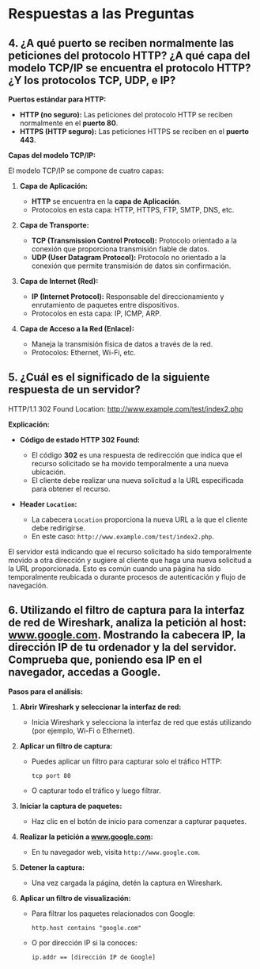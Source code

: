 # Respuestas a las Preguntas

## 4. ¿A qué puerto se reciben normalmente las peticiones del protocolo HTTP? ¿A qué capa del modelo TCP/IP se encuentra el protocolo HTTP? ¿Y los protocolos TCP, UDP, e IP?

**Puertos estándar para HTTP:**

- **HTTP (no seguro):** Las peticiones del protocolo HTTP se reciben normalmente en el **puerto 80**.
- **HTTPS (HTTP seguro):** Las peticiones HTTPS se reciben en el **puerto 443**.

**Capas del modelo TCP/IP:**

El modelo TCP/IP se compone de cuatro capas:

1. **Capa de Aplicación:**
   - **HTTP** se encuentra en la **capa de Aplicación**.
   - Protocolos en esta capa: HTTP, HTTPS, FTP, SMTP, DNS, etc.

2. **Capa de Transporte:**
   - **TCP (Transmission Control Protocol):** Protocolo orientado a la conexión que proporciona transmisión fiable de datos.
   - **UDP (User Datagram Protocol):** Protocolo no orientado a la conexión que permite transmisión de datos sin confirmación.

3. **Capa de Internet (Red):**
   - **IP (Internet Protocol):** Responsable del direccionamiento y enrutamiento de paquetes entre dispositivos.
   - Protocolos en esta capa: IP, ICMP, ARP.

4. **Capa de Acceso a la Red (Enlace):**
   - Maneja la transmisión física de datos a través de la red.
   - Protocolos: Ethernet, Wi-Fi, etc.


## 5. ¿Cuál es el significado de la siguiente respuesta de un servidor?

HTTP/1.1 302 Found Location: http://www.example.com/test/index2.php

**Explicación:**

- **Código de estado HTTP 302 Found:**
  - El código **302** es una respuesta de redirección que indica que el recurso solicitado se ha movido temporalmente a una nueva ubicación.
  - El cliente debe realizar una nueva solicitud a la URL especificada para obtener el recurso.

- **Header `Location`:**
  - La cabecera `Location` proporciona la nueva URL a la que el cliente debe redirigirse.
  - En este caso: `http://www.example.com/test/index2.php`.


El servidor está indicando que el recurso solicitado ha sido temporalmente movido a otra dirección y sugiere al cliente que haga una nueva solicitud a la URL proporcionada. Esto es común cuando una página ha sido temporalmente reubicada o durante procesos de autenticación y flujo de navegación.


## 6. Utilizando el filtro de captura para la interfaz de red de Wireshark, analiza la petición al host: www.google.com. Mostrando la cabecera IP, la dirección IP de tu ordenador y la del servidor. Comprueba que, poniendo esa IP en el navegador, accedas a Google.

**Pasos para el análisis:**

1. **Abrir Wireshark y seleccionar la interfaz de red:**
   - Inicia Wireshark y selecciona la interfaz de red que estás utilizando (por ejemplo, Wi-Fi o Ethernet).

2. **Aplicar un filtro de captura:**
   - Puedes aplicar un filtro para capturar solo el tráfico HTTP:
     ```
     tcp port 80
     ```
   - O capturar todo el tráfico y luego filtrar.

3. **Iniciar la captura de paquetes:**
   - Haz clic en el botón de inicio para comenzar a capturar paquetes.

4. **Realizar la petición a www.google.com:**
   - En tu navegador web, visita `http://www.google.com`.

5. **Detener la captura:**
   - Una vez cargada la página, detén la captura en Wireshark.

6. **Aplicar un filtro de visualización:**
   - Para filtrar los paquetes relacionados con Google:
     ```
     http.host contains "google.com"
     ```
   - O por dirección IP si la conoces:
     ```
     ip.addr == [dirección IP de Google]
     ```
 